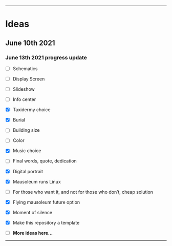 <!-- Pet mausoleum software [template]⭐ !-->

***

# Ideas

## June 10th 2021

### June 13th 2021 progress update

- [ ] Schematics

- [ ] Display Screen

- [ ] Slideshow

- [ ] Info center

- [x] Taxidermy choice

- [x] Burial

- [ ] Building size

- [ ] Color

- [x] Music choice

- [ ] Final words, quote, dedication

- [x] Digital portrait

- [x] Mausoleum runs Linux

- [ ] For those who want it, and not for those who don’t, cheap solution

- [x] Flying mausoleum future option

- [x] Moment of silence

- [x] Make this repository a template

- [ ] **More ideas here...**

***

<!-- Fork to : the guinea I myrick mausoleum⭐ !-->
